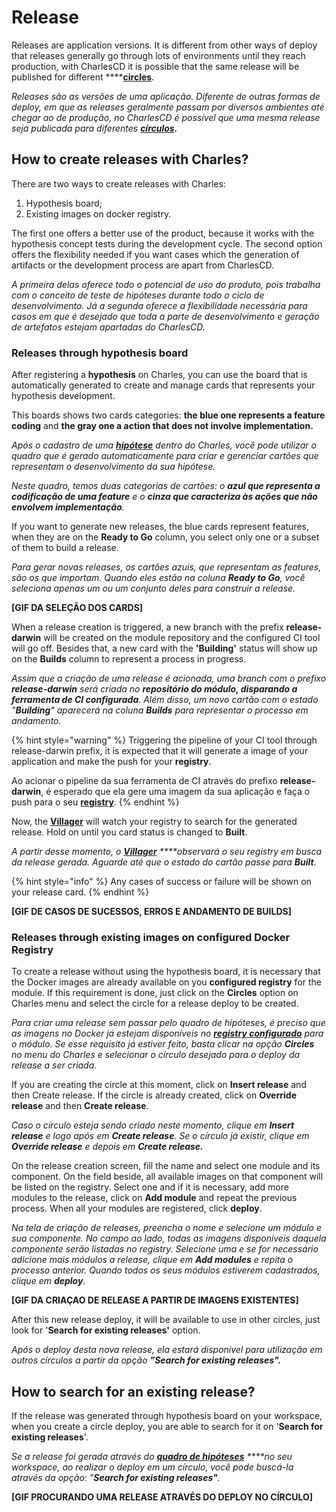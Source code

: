 # Release

Releases are application versions. It is different from other ways of deploy that releases generally go through lots of environments until they reach production, with CharlesCD it is possible that the same release will be published for different ****[**circles**](https://docs.charlescd.io/referencia/circulos).

_Releases são as versões de uma aplicação. Diferente de outras formas de deploy, em que as releases geralmente passam por diversos ambientes até chegar ao de produção, no CharlesCD é possível que uma mesma release seja publicada para diferentes_ [_**círculos**_](https://docs.charlescd.io/referencia/circulos)_**.**_ 

## How to create releases with Charles?

There are two ways to create releases with Charles:

1. Hypothesis board;
2. Existing images on docker registry.

The first one offers a better use of the product, because it works with the hypothesis concept tests during the development cycle. The second option offers the flexibility needed if you want cases which the generation of artifacts or the development process are apart from CharlesCD.

_A primeira delas oferece todo o potencial de uso do produto, pois trabalha com o conceito de teste de hipóteses durante todo o ciclo de desenvolvimento. Já a segunda oferece a flexibilidade necessária para casos em que é desejado que toda a parte de desenvolvimento e geração de artefatos estejam apartadas do CharlesCD._

### Releases through hypothesis board

After registering a **hypothesis** on Charles, you can use the board that is automatically generated to create and manage cards that represents your hypothesis development. 

This boards shows two cards categories: **the blue one represents a feature coding** and **the gray one a action that does not involve implementation.** 

_Após o cadastro de uma_ [_**hipótese**_](hipotese.md#como-criar-hipoteses) _dentro do Charles, você pode utilizar o quadro que é gerado automaticamente para criar e gerenciar cartões que representam o desenvolvimento da sua hipótese._

_Neste quadro, temos duas categorias de cartões: o **azul que representa a codificação de uma feature** e o **cinza que caracteriza às ações que não envolvem implementação**._

If you want to generate new releases, the blue cards represent features, when they are on the **Ready to Go** column, you select only one or a subset of them to build a release. 

_Para gerar novas releases, os cartões azuis, que representam as features, são os que importam. Quando eles estão na coluna **Ready to Go**,  você seleciona apenas um ou um conjunto deles para construir a release._

**\[GIF DA SELEÇÃO DOS CARDS\]**

When a release creation is triggered, a new branch with the prefix **release-darwin** will be created on the module repository and the configured CI tool will go off. Besides that, a new card with the **'Building'** status will show up on the **Builds** column to represent a process in progress.

_Assim que a criação de uma release é acionada, uma branch com o prefixo **release-darwin** será criada no **repositório do módulo, disparando a ferramenta de CI configurada**. Além disso, um novo cartão com o estado "**Building**" aparecerá na coluna **Builds** para representar o processo em andamento._

{% hint style="warning" %}
Triggering the pipeline of your CI tool through release-darwin prefix, it is expected that it will generate a image of your application and make the push for your **registry**.

Ao acionar o pipeline da sua ferramenta de CI através do prefixo **release-darwin**, é esperado que ela gere uma imagem da sua aplicação e faça o push para o seu [**registry**](../primeiros-passsos/definindo-workspace/docker-registry.md).
{% endhint %}

Now, the [**Villager**](https://github.com/ZupIT/charlescd/tree/master/villager) will watch your registry to search for the generated release. Hold on until you card status is changed to **Built**. 

_A partir desse momento, o_ [_**Villager**_](https://github.com/ZupIT/charlescd/tree/master/villager) _****observará o seu registry em busca da release gerada. Aguarde até que o estado do cartão passe para **Built**._

{% hint style="info" %}
Any cases of success or failure will be shown on your release card.
{% endhint %}

**\[GIF DE CASOS DE SUCESSOS, ERROS E ANDAMENTO DE BUILDS\]**

### **Releases through existing images on configured Docker Registry** 

To create a release without using the hypothesis board, it is necessary that the Docker images are already available on you **configured registry** for the module. If this requirement is done, just click on the **Circles** option on Charles menu and select the circle for a release deploy to be created. 

_Para criar uma release sem passar pelo quadro de hipóteses, é preciso que as imagens no Docker já estejam disponíveis no_ [_**registry configurado**_](https://docs.charlescd.io/primeiros-passsos/definindo-workspace/docker-registry) _para o módulo. Se esse requisito já estiver feito, basta clicar na opção **Circles** no menu do Charles e selecionar o círculo desejado para o deploy da release a ser criada._

If you are creating the circle at this moment, click on **Insert release** and then Create release. If the circle is already created, click on **Override release** and then **Create release**.

_Caso o círculo esteja sendo criado neste momento, clique em **Insert release** e logo após em **Create release**. Se o círculo já existir, clique em **Override release** e depois em **Create release.**_

On the release creation screen, fill the name and select one module and its component. On the field beside, all available images on that component will be listed on the registry. Select one and if it is necessary, add more modules to the release, click on **Add module** and repeat the previous process. When all your modules are registered, click **deploy**.

_Na tela de criação de releases, preencha o nome e selecione um módulo e sua componente. No campo ao lado, todas as imagens disponíveis daquela componente serão listadas no registry. Selecione uma e se for necessário adicione mais módulos a release, clique em **Add modules** e repita o processo anterior. Quando todos os seus módulos estiverem cadastrados, clique em **deploy**._

**\[GIF DA CRIAÇAO DE RELEASE A PARTIR DE IMAGENS EXISTENTES\]**

After this new release deploy, it will be available to use in other circles, just look for '**Search for existing releases'** option. 

_Após o deploy desta nova release, ela estará disponível para utilização em outros círculos a partir da opção **"Search for existing releases".**_

## How to search for an existing release?

If the release was generated through hypothesis board on your workspace, when you create a circle deploy, you are able to search for it on '**Search for existing releases**'.

_Se a release foi gerada através do_ [_**quadro de hipóteses**_](hipotese.md#gestao-do-board) _****no seu workspace, ao realizar o deploy em um círculo, você pode buscá-la através da opção: "**Search for existing releases"**._ 

**\[GIF PROCURANDO UMA RELEASE ATRAVÉS DO DEPLOY NO CÍRCULO\]**

